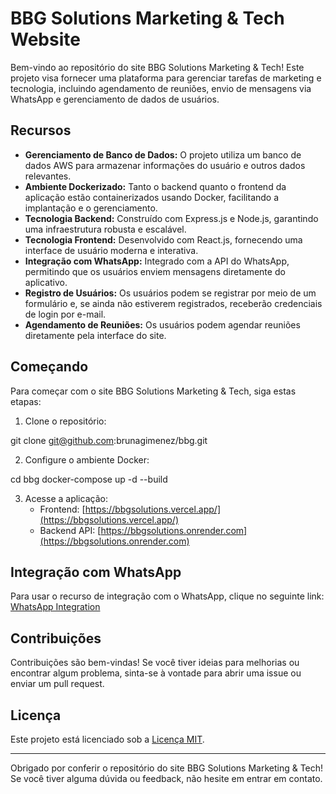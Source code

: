 # BBG Solutions Marketing & Tech Website

Bem-vindo ao repositório do site BBG Solutions Marketing & Tech! Este projeto visa fornecer uma plataforma para gerenciar tarefas de marketing e tecnologia, incluindo agendamento de reuniões, envio de mensagens via WhatsApp e gerenciamento de dados de usuários.

## Recursos

- **Gerenciamento de Banco de Dados:** O projeto utiliza um banco de dados AWS para armazenar informações do usuário e outros dados relevantes.
- **Ambiente Dockerizado:** Tanto o backend quanto o frontend da aplicação estão containerizados usando Docker, facilitando a implantação e o gerenciamento.
- **Tecnologia Backend:** Construído com Express.js e Node.js, garantindo uma infraestrutura robusta e escalável.
- **Tecnologia Frontend:** Desenvolvido com React.js, fornecendo uma interface de usuário moderna e interativa.
- **Integração com WhatsApp:** Integrado com a API do WhatsApp, permitindo que os usuários enviem mensagens diretamente do aplicativo.
- **Registro de Usuários:** Os usuários podem se registrar por meio de um formulário e, se ainda não estiverem registrados, receberão credenciais de login por e-mail.
- **Agendamento de Reuniões:** Os usuários podem agendar reuniões diretamente pela interface do site.

## Começando

Para começar com o site BBG Solutions Marketing & Tech, siga estas etapas:

1. Clone o repositório:

git clone git@github.com:brunagimenez/bbg.git


2. Configure o ambiente Docker:

cd bbg
docker-compose up -d --build


3. Acesse a aplicação:
   - Frontend: [https://bbgsolutions.vercel.app/](https://bbgsolutions.vercel.app/)
   - Backend API: [https://bbgsolutions.onrender.com](https://bbgsolutions.onrender.com)

## Integração com WhatsApp

Para usar o recurso de integração com o WhatsApp, clique no seguinte link:
[WhatsApp Integration](https://web.whatsapp.com/send?phone=5519981470760)

## Contribuições

Contribuições são bem-vindas! Se você tiver ideias para melhorias ou encontrar algum problema, sinta-se à vontade para abrir uma issue ou enviar um pull request.

## Licença

Este projeto está licenciado sob a [Licença MIT](LICENSE).

---

Obrigado por conferir o repositório do site BBG Solutions Marketing & Tech! Se você tiver alguma dúvida ou feedback, não hesite em entrar em contato.
